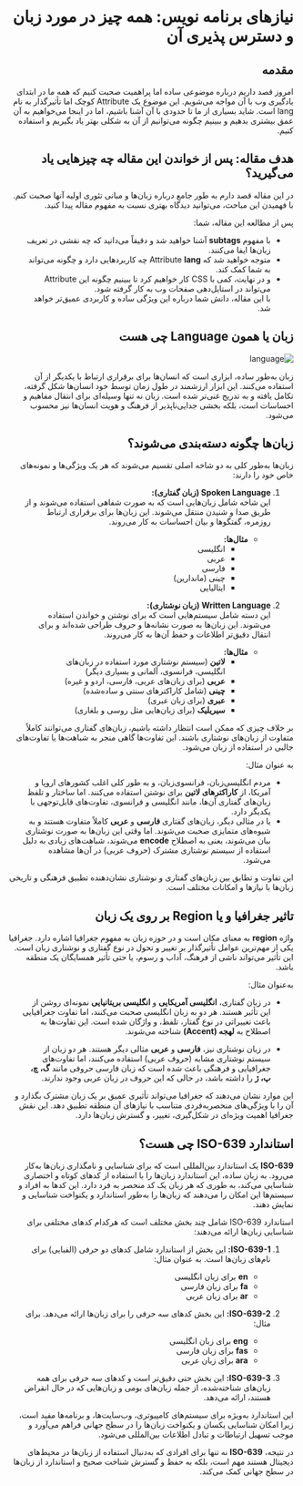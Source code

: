 <div dir="rtl">

# نیازهای برنامه نویس: همه چیز در مورد زبان و دسترس پذیری آن

## مقدمه
امروز قصد داریم درباره موضوعی ساده اما پراهمیت صحبت کنیم که همه ما در ابتدای یادگیری وب با آن مواجه می‌شویم. این موضوع یک Attribute کوچک اما تأثیرگذار به نام lang است. شاید بسیاری از ما تا حدودی با آن آشنا باشیم، اما در اینجا می‌خواهیم به آن عمق بیشتری بدهیم و ببینیم چگونه می‌توانیم از آن به شکلی بهتر یاد بگیریم و استفاده کنیم.

## هدف مقاله: پس از خواندن این مقاله چه چیزهایی یاد می‌گیرید؟  

در این مقاله قصد دارم به طور جامع درباره زبان‌ها و مبانی تئوری اولیه آنها صحبت کنم. با فهمیدن این مباحث، می‌توانید دیدگاه بهتری نسبت به مفهوم مقاله پیدا کنید.  

پس از مطالعه این مقاله، شما:  
- با مفهوم **subtags** آشنا خواهید شد و دقیقاً می‌دانید که چه نقشی در تعریف زبان‌ها ایفا می‌کنند.  
- متوجه خواهید شد که Attribute **lang** چه کاربردهایی دارد و چگونه می‌تواند به شما کمک کند.  
- و در نهایت، کمی با CSS کار خواهیم کرد تا ببینیم چگونه این Attribute می‌تواند در استایل‌دهی صفحات وب به کار گرفته شود.  
با این مقاله، دانش شما درباره این ویژگی ساده و کاربردی عمیق‌تر خواهد شد.

## زبان یا همون Language چی هست

![language](/images/language.webp)

زبان به‌طور ساده، ابزاری است که انسان‌ها برای برقراری ارتباط با یکدیگر از آن استفاده می‌کنند. این ابزار ارزشمند در طول زمان توسط خود انسان‌ها شکل گرفته، تکامل یافته و به تدریج غنی‌تر شده است. زبان نه تنها وسیله‌ای برای انتقال مفاهیم و احساسات است، بلکه بخشی جدایی‌ناپذیر از فرهنگ و هویت انسان‌ها نیز محسوب می‌شود.

## زبان‌ها چگونه دسته‌بندی می‌شوند؟

زبان‌ها به‌طور کلی به دو شاخه اصلی تقسیم می‌شوند که هر یک ویژگی‌ها و نمونه‌های خاص خود را دارند:  

1. **Spoken Language (زبان گفتاری):**  
   این شاخه شامل زبان‌هایی است که به صورت شفاهی استفاده می‌شوند و از طریق صدا و شنیدن منتقل می‌شوند. این زبان‌ها برای برقراری ارتباط روزمره، گفتگوها و بیان احساسات به کار می‌روند.  
   - **مثال‌ها:**  
     - انگلیسی  
     - عربی  
     - فارسی  
     - چینی (ماندارین)  
     - ایتالیایی  

2. **Written Language (زبان نوشتاری):**  
   این دسته شامل سیستم‌هایی است که برای نوشتن و خواندن استفاده می‌شوند. این زبان‌ها به صورت نشانه‌ها و حروف طراحی شده‌اند و برای انتقال دقیق‌تر اطلاعات و حفظ آن‌ها به کار می‌روند.  
   - **مثال‌ها:**  
     - **لاتین** (سیستم نوشتاری مورد استفاده در زبان‌های انگلیسی، فرانسوی، آلمانی و بسیاری دیگر)  
     - **عربی** (برای زبان‌های عربی، فارسی، اردو و غیره)  
     - **چینی** (شامل کاراکترهای سنتی و ساده‌شده)  
     - **عبری** (برای زبان عبری)  
     - **سیریلیک** (برای زبان‌هایی مثل روسی و بلغاری)  

بر خلاف چیزی که ممکن است انتظار داشته باشیم، زبان‌های گفتاری می‌توانند کاملاً متفاوت از زبان‌های نوشتاری باشند. این تفاوت‌ها گاهی منجر به شباهت‌ها یا تفاوت‌های جالبی در استفاده از زبان می‌شود.  

به عنوان مثال:  

- مردم انگلیسی‌زبان، فرانسوی‌زبان، و به طور کلی اغلب کشورهای اروپا و آمریکا، از **کاراکترهای لاتین** برای نوشتن استفاده می‌کنند. اما ساختار و تلفظ زبان‌های گفتاری آن‌ها، مانند انگلیسی و فرانسوی، تفاوت‌های قابل‌توجهی با یکدیگر دارد.  
- یا در مثالی دیگر، زبان‌های گفتاری **فارسی** و **عربی** کاملاً متفاوت هستند و به شیوه‌های متمایزی صحبت می‌شوند. اما وقتی این زبان‌ها به صورت نوشتاری بیان می‌شوند، یعنی به اصطلاح **encode** می‌شوند، شباهت‌های زیادی به دلیل استفاده از سیستم نوشتاری مشترک (حروف عربی) در آن‌ها مشاهده می‌شود.  

این تفاوت و تطابق بین زبان‌های گفتاری و نوشتاری نشان‌دهنده تطبیق فرهنگی و تاریخی زبان‌ها با نیازها و امکانات مختلف است.


## تاثیر جغرافیا و یا Region بر روی یک زبان

واژه **region** به معنای مکان است و در حوزه زبان به مفهوم جغرافیا اشاره دارد. جغرافیا یکی از مهم‌ترین عوامل تأثیرگذار بر تغییر و تحول در نوع گفتاری و نوشتاری زبان است. این تأثیر می‌تواند ناشی از فرهنگ، آداب و رسوم، یا حتی تأثیر همسایگان یک منطقه باشد.  

به‌عنوان مثال:  
- در زبان گفتاری، **انگلیسی آمریکایی** و **انگلیسی بریتانیایی** نمونه‌ای روشن از این تأثیر هستند. هر دو به زبان انگلیسی صحبت می‌کنند، اما تفاوت جغرافیایی باعث تغییراتی در نوع گفتار، تلفظ، و واژگان شده است. این تفاوت‌ها به اصطلاح به **لهجه (Accent)** شناخته می‌شوند.  

- در زبان نوشتاری نیز، **فارسی** و **عربی** مثالی دیگر هستند. هر دو زبان از سیستم نوشتاری مشابه (حروف عربی) استفاده می‌کنند، اما تفاوت‌های جغرافیایی و فرهنگی باعث شده است که زبان فارسی حروفی مانند **گ، چ، پ، ژ** را داشته باشد، در حالی که این حروف در زبان عربی وجود ندارند.  

این موارد نشان می‌دهند که جغرافیا می‌تواند تأثیری عمیق بر یک زبان مشترک بگذارد و آن را با ویژگی‌های منحصربه‌فردی متناسب با نیازهای آن منطقه تطبیق دهد. این نقش جغرافیا اهمیت ویژه‌ای در شکل‌گیری، تغییر، و گسترش زبان‌ها دارد.

## استاندارد ISO-639 چی هست؟

**ISO-639** یک استاندارد بین‌المللی است که برای شناسایی و نامگذاری زبان‌ها به‌کار می‌رود. به زبان ساده، این استاندارد زبان‌ها را با استفاده از کدهای کوتاه و اختصاری شناسایی می‌کند، به طوری که هر زبان یک کد منحصر به فرد دارد. این کدها به افراد و سیستم‌ها این امکان را می‌دهند که زبان‌ها را به‌طور استاندارد و یکنواخت شناسایی و نمایش دهند.

استاندارد ISO-639 شامل چند بخش مختلف است که هرکدام کدهای مختلفی برای شناسایی زبان‌ها ارائه می‌دهند:

1. **ISO-639-1:** این بخش از استاندارد شامل کدهای دو حرفی (الفبایی) برای نام‌های زبان‌ها است. به عنوان مثال:
   - **en** برای زبان انگلیسی  
   - **fa** برای زبان فارسی  
   - **ar** برای زبان عربی  

2. **ISO-639-2:** این بخش کدهای سه حرفی را برای زبان‌ها ارائه می‌دهد. برای مثال:
   - **eng** برای زبان انگلیسی  
   - **fas** برای زبان فارسی  
   - **ara** برای زبان عربی  

3. **ISO-639-3:** این بخش حتی دقیق‌تر است و کدهای سه حرفی برای همه زبان‌های شناخته‌شده، از جمله زبان‌های بومی و زبان‌هایی که در حال انقراض هستند، ارائه می‌دهد.

این استاندارد به‌ویژه برای سیستم‌های کامپیوتری، وب‌سایت‌ها، و برنامه‌ها مفید است، زیرا امکان شناسایی یکسان و یکنواخت زبان‌ها را در سطح جهانی فراهم می‌آورد و موجب تسهیل ارتباطات و تبادل اطلاعات بین‌المللی می‌شود.

در نتیجه، **ISO-639** نه تنها برای افرادی که به‌دنبال استفاده از زبان‌ها در محیط‌های دیجیتال هستند مهم است، بلکه به حفظ و گسترش شناخت صحیح و استاندارد از زبان‌ها در سطح جهانی کمک می‌کند.

</div>